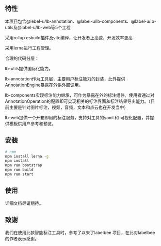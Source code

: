 ## 特性

本项目包含@lebel-u/lb-annotation、@label-u/lb-components、@label-u/lb-utils及@label-u/lb-web等5个工程

采用rollup esbuild插件及vite编译，让开发者上高速，开发效率更高

采用lerna进行工程管理。

合理的代码分层：

  lb-utils提供国际化能力。

  lb-annotation作为工具层，主要用户标注能力的封装，此外提供AnnotationEngine暴露在外供外部调用。

  lb-components实现标注能力继承，可作为暴露在外的标注组件，使用者通过对AnnotationOperation的配置即可实现相关的标注界面和标注结果导出能力。（目前主要是针对图片标注，视频，音频，文本和点云也在开发当中）

  lb-web提供一个开箱即用的标注服务，支持对工具的yaml 和 可视化配置，并提供模板供用户参考和预览。

## 安装

```bash
# npm
npm install lerna -g
npm install
npm run bootstrap
npm run build
npm run start

```


## 使用

详细文档尽请期待。

## 致谢

我们在使用此款智能标注工具时，参考了以来了labelbee 项目，在此对labelbee的作者表示感谢。